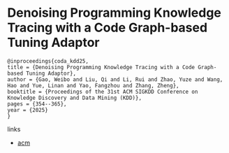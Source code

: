 # Denoising Programming Knowledge Tracing with a Code Graph-based Tuning Adaptor

```
@inproceedings{coda_kdd25,
title = {Denoising Programming Knowledge Tracing with a Code Graph-based Tuning Adaptor},
author = {Gao, Weibo and Liu, Qi and Li, Rui and Zhao, Yuze and Wang, Hao and Yue, Linan and Yao, Fangzhou and Zhang, Zheng},
booktitle = {Proceedings of the 31st ACM SIGKDD Conference on Knowledge Discovery and Data Mining (KDD)},
pages = {354--365},
year = {2025}
}
```

links
- [acm](https://dl.acm.org/doi/10.1145/3690624.3709172)
